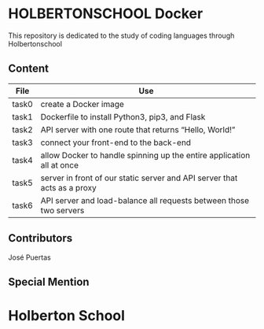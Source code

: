 # HOLBERTONSCHOOL Docker

This repository is dedicated to the study of coding languages through Holbertonschool

## Content

|File|Use|
|---------|---------------------------|
|task0|create a Docker image|
|task1|Dockerfile to install Python3, pip3, and Flask|
|task2|API server with one route that returns “Hello, World!”|
|task3|connect your front-end to the back-end|
|task4|allow Docker to handle spinning up the entire application all at once|
|task5|server in front of our static server and API server that acts as a proxy|
|task6|API server and load-balance all requests between those two servers|

## Contributors

José Puertas

## Special Mention

# Holberton School
